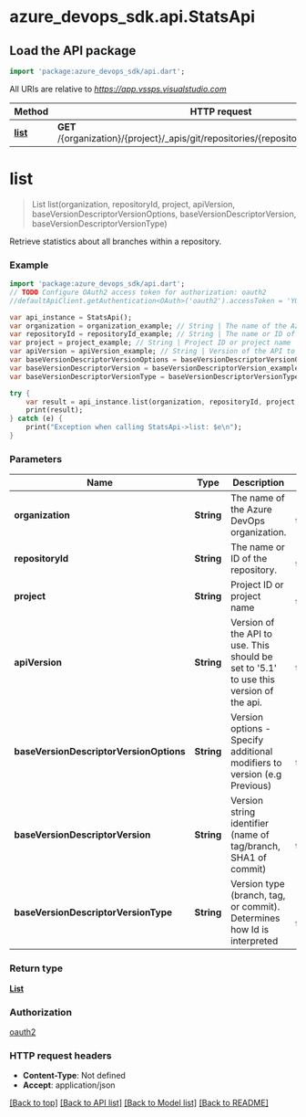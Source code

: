 # azure_devops_sdk.api.StatsApi

## Load the API package
```dart
import 'package:azure_devops_sdk/api.dart';
```

All URIs are relative to *https://app.vssps.visualstudio.com*

Method | HTTP request | Description
------------- | ------------- | -------------
[**list**](StatsApi.md#list) | **GET** /{organization}/{project}/_apis/git/repositories/{repositoryId}/stats/branches | 


# **list**
> List<GitBranchStats> list(organization, repositoryId, project, apiVersion, baseVersionDescriptorVersionOptions, baseVersionDescriptorVersion, baseVersionDescriptorVersionType)



Retrieve statistics about all branches within a repository.

### Example 
```dart
import 'package:azure_devops_sdk/api.dart';
// TODO Configure OAuth2 access token for authorization: oauth2
//defaultApiClient.getAuthentication<OAuth>('oauth2').accessToken = 'YOUR_ACCESS_TOKEN';

var api_instance = StatsApi();
var organization = organization_example; // String | The name of the Azure DevOps organization.
var repositoryId = repositoryId_example; // String | The name or ID of the repository.
var project = project_example; // String | Project ID or project name
var apiVersion = apiVersion_example; // String | Version of the API to use.  This should be set to '5.1' to use this version of the api.
var baseVersionDescriptorVersionOptions = baseVersionDescriptorVersionOptions_example; // String | Version options - Specify additional modifiers to version (e.g Previous)
var baseVersionDescriptorVersion = baseVersionDescriptorVersion_example; // String | Version string identifier (name of tag/branch, SHA1 of commit)
var baseVersionDescriptorVersionType = baseVersionDescriptorVersionType_example; // String | Version type (branch, tag, or commit). Determines how Id is interpreted

try { 
    var result = api_instance.list(organization, repositoryId, project, apiVersion, baseVersionDescriptorVersionOptions, baseVersionDescriptorVersion, baseVersionDescriptorVersionType);
    print(result);
} catch (e) {
    print("Exception when calling StatsApi->list: $e\n");
}
```

### Parameters

Name | Type | Description  | Notes
------------- | ------------- | ------------- | -------------
 **organization** | **String**| The name of the Azure DevOps organization. | [default to null]
 **repositoryId** | **String**| The name or ID of the repository. | [default to null]
 **project** | **String**| Project ID or project name | [default to null]
 **apiVersion** | **String**| Version of the API to use.  This should be set to &#39;5.1&#39; to use this version of the api. | [default to null]
 **baseVersionDescriptorVersionOptions** | **String**| Version options - Specify additional modifiers to version (e.g Previous) | [optional] [default to null]
 **baseVersionDescriptorVersion** | **String**| Version string identifier (name of tag/branch, SHA1 of commit) | [optional] [default to null]
 **baseVersionDescriptorVersionType** | **String**| Version type (branch, tag, or commit). Determines how Id is interpreted | [optional] [default to null]

### Return type

[**List<GitBranchStats>**](GitBranchStats.md)

### Authorization

[oauth2](../README.md#oauth2)

### HTTP request headers

 - **Content-Type**: Not defined
 - **Accept**: application/json

[[Back to top]](#) [[Back to API list]](../README.md#documentation-for-api-endpoints) [[Back to Model list]](../README.md#documentation-for-models) [[Back to README]](../README.md)

